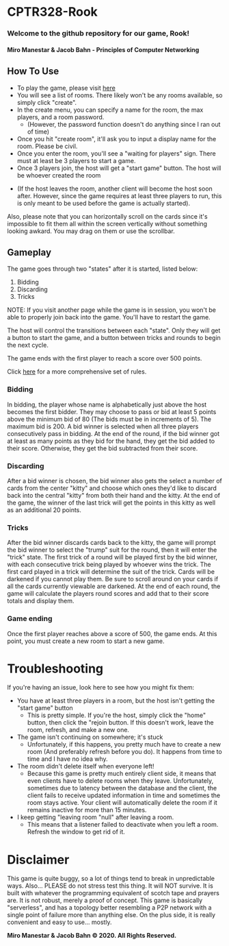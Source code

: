 # CPTR328-Rook
### Welcome to the github repository for our game, Rook!
#### Miro Manestar & Jacob Bahn - Principles of Computer Networking

## How To Use
- To play the game, please visit [here](https://rook.miromanestar.com)
- You will see a list of rooms. There likely won't be any rooms available, so simply click "create".
- In the create menu, you can specify a name for the room, the max players, and a room password. 
    * (However, the password function doesn't do anything since I ran out of time)
- Once you hit "create room", it'll ask you to input a display name for the room. Please be civil.
- Once you enter the room, you'll see a "waiting for players" sign. There must at least be 3 players to start a game.
- Once 3 players join, the host will get a "start game" button. The host will be whoever created the room 
 * (If the host leaves the room, another client will become the host soon after. However, since the game requires at least three players to run, this is only meant to be used before the game is actually started).

Also, please note that you can horizontally scroll on the cards since it's impossible to fit them all within the screen vertically without something looking awkard.
You may drag on them or use the scrollbar.

## Gameplay
The game goes through two "states" after it is started, listed below:
1. Bidding
2. Discarding
3. Tricks

NOTE: If you visit another page while the game is in session, you won't be able to properly join back into the game. You'll have to restart the game.

The host will control the transitions between each "state". Only they will get a button to start the game, and a button between tricks and rounds to begin the next cycle.

The game ends with the first player to reach a score over 500 points.

Click [here](https://rook.miromanestar.com/rules) for a more comprehensive set of rules.

### Bidding
In bidding, the player whose name is alphabetically just above the host becomes the first bidder. They may choose to pass or bid at least 5 points above the minimum bid of 80 (The bids must be in increments of 5). The maximum bid is 200. A bid winner is selected when all three players consecutively pass in bidding. At the end of the round, if the bid winner got at least as many points as they bid for the hand, they get the bid added to their score. Otherwise, they get the bid subtracted from their score.

### Discarding
After a bid winner is chosen, the bid winner also gets the select a number of cards from the center "kitty" and choose which ones they'd like to discard back into the central "kitty" from both their hand and the kitty. At the end of the game, the winner of the last trick will get the points in this kitty as well as an additional 20 points.

### Tricks
After the bid winner discards cards back to the kitty, the game will prompt the bid winner to select the "trump" suit for the round, then it will enter the "trick" state. The first trick of a round will be played first by the bid winner, with each consecutive trick being played by whoever wins the trick. The first card played in a trick will determine the suit of the trick. Cards will be darkened if you cannot play them. Be sure to scroll around on your cards if all the cards currently viewable are darkened.
At the end of each round, the game will calculate the players round scores and add that to their score totals and display them.

### Game ending
Once the first player reaches above a score of 500, the game ends. At this point, you must create a new room to start a new game.

# Troubleshooting
If you're having an issue, look here to see how you might fix them:
- You have at least three players in a room, but the host isn't getting the "start game" button
    * This is pretty simple. If you're the host, simply click the "home" button, then click the "rejoin button. If this doesn't work, leave the room, refresh, and make a new one.
- The game isn't continuing on somewhere; it's stuck
    * Unfortunately, if this happens, you pretty much have to create a new room (And preferably refresh before you do). It happens from time to time and I have no idea why.
- The room didn't delete itself when everyone left!
    * Because this game is pretty much entirely client side, it means that even clients have to delete rooms when they leave. Unfortunately, sometimes due to latency between the database and the client, the client fails to receive updated information in time and sometimes the room stays active. Your client will automatically delete the room if it remains inactive for more than 15 minutes.
- I keep getting "leaving room "null" after leaving a room.
    * This means that a listener failed to deactivate when you left a room. Refresh the window to get rid of it.

# Disclaimer
This game is quite buggy, so a lot of things tend to break in unpredictable ways. Also... PLEASE do not stress test this thing. It will NOT survive. It is built with whatever the programming equivalent of scotch tape and prayers are. It is not robust, merely a proof of concept. This game is basically "serverless", and has a topology better resembling a P2P network with a single point of failure more than anything else. On the plus side, it is really convenient and easy to use... mostly.


**Miro Manestar & Jacob Bahn &copy; 2020. All Rights Reserved.**
